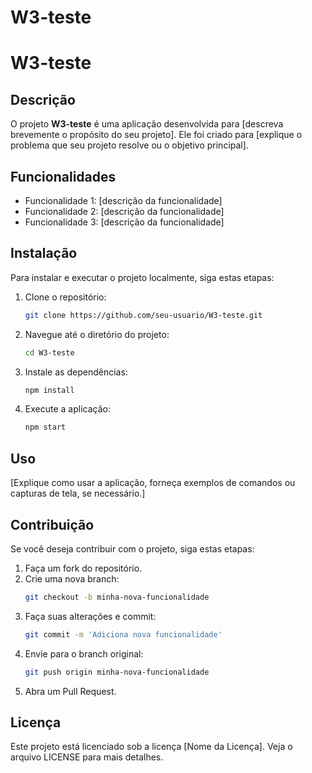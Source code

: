 # W3-teste
# W3-teste

## Descrição
O projeto **W3-teste** é uma aplicação desenvolvida para [descreva brevemente o propósito do seu projeto]. Ele foi criado para [explique o problema que seu projeto resolve ou o objetivo principal].

## Funcionalidades
- Funcionalidade 1: [descrição da funcionalidade]
- Funcionalidade 2: [descrição da funcionalidade]
- Funcionalidade 3: [descrição da funcionalidade]

## Instalação
Para instalar e executar o projeto localmente, siga estas etapas:

1. Clone o repositório:
    ```bash
    git clone https://github.com/seu-usuario/W3-teste.git
    ```
2. Navegue até o diretório do projeto:
    ```bash
    cd W3-teste
    ```
3. Instale as dependências:
    ```bash
    npm install
    ```
4. Execute a aplicação:
    ```bash
    npm start
    ```

## Uso
[Explique como usar a aplicação, forneça exemplos de comandos ou capturas de tela, se necessário.]

## Contribuição
Se você deseja contribuir com o projeto, siga estas etapas:

1. Faça um fork do repositório.
2. Crie uma nova branch:
    ```bash
    git checkout -b minha-nova-funcionalidade
    ```
3. Faça suas alterações e commit:
    ```bash
    git commit -m 'Adiciona nova funcionalidade'
    ```
4. Envie para o branch original:
    ```bash
    git push origin minha-nova-funcionalidade
    ```
5. Abra um Pull Request.

## Licença
Este projeto está licenciado sob a licença [Nome da Licença]. Veja o arquivo LICENSE para mais detalhes.